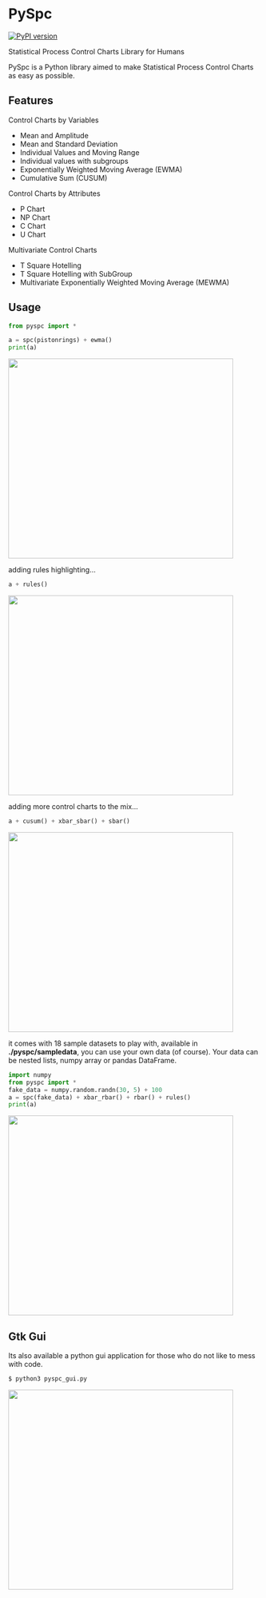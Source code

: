 # PySpc
[![PyPI version](https://badge.fury.io/py/pyspc.svg)](https://badge.fury.io/py/pyspc)

Statistical Process Control Charts Library for Humans

PySpc is a Python library aimed to make Statistical Process Control Charts as easy as possible.

## Features

Control Charts by Variables
* Mean and Amplitude
* Mean and Standard Deviation
* Individual Values and Moving Range
* Individual values with subgroups
* Exponentially Weighted Moving Average (EWMA)
* Cumulative Sum (CUSUM)

Control Charts by Attributes
* P Chart
* NP Chart
* C Chart
* U Chart

Multivariate Control Charts
* T Square Hotelling
* T Square Hotelling with SubGroup
* Multivariate Exponentially Weighted Moving Average (MEWMA)

## Usage
```python
from pyspc import *

a = spc(pistonrings) + ewma()
print(a)
```
<img src="https://github.com/carlosqsilva/pyspc/blob/master/screenshots/1-screen.png" align="center" height="400" width="450">

adding rules highlighting...
```python
a + rules()
```

<img src="https://github.com/carlosqsilva/pyspc/blob/master/screenshots/2-screen.png" align="center" height="400" width="450">

adding more control charts to the mix...
```python
a + cusum() + xbar_sbar() + sbar()
``` 

<img src="https://github.com/carlosqsilva/pyspc/blob/master/screenshots/3-screen.png" align="center" height="400" width="450">

it comes with 18 sample datasets to play with, available in **./pyspc/sampledata**, you can use your own data (of course). Your data can be nested lists, numpy array or pandas DataFrame.
```python
import numpy
from pyspc import *
fake_data = numpy.random.randn(30, 5) + 100
a = spc(fake_data) + xbar_rbar() + rbar() + rules()
print(a)
```

<img src="https://github.com/carlosqsilva/pyspc/blob/master/screenshots/5-screen.png" align="center" height="400" width="450">

## Gtk Gui
Its also available a python gui application for those who do not like to mess with code.

```bash
$ python3 pyspc_gui.py
```
<img src="https://github.com/carlosqsilva/pyspc/blob/master/screenshots/4-screen.png" align="center" height="400" width="450">

